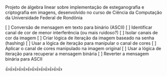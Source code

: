 Projeto de álgebra linear sobre implementação de esteganografia e criptografia em imagens, desenvolvido no curso de Ciência da Computação da Universidade Federal de Rondônia 


[ ] Conversão de mensagem em texto para binário (ASCII)
[ ] Identificar canal de cor de menor interferência (ou mais ruidoso?)
[ ] Isolar canais de cor da imagem
[ ] Criar lógica de iteração da imagem baseado na senha (hashing)
[ ] Usar a lógica de iteração para manipular o canal de cores
[ ] Aplicar o canal de cores manipulado na imagem original
[ ] Usar a lógica de iteração para recuperar a mensagem binária
[ ] Reverter a mensagem binária para ASCII 

👍👍👍👍👍👍👍👍👍👍👍👍👍
